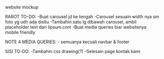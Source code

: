 website mockup

RAROT TO-DO: 
-Buat carousel jd ke tengah 
-Carousel sesuain width nya sm foto yg udh ada disitu 
-Tambahin satu lg dibawah carousel, ambil placeholder text dari lipsum.com 
-Buat media queries biar websitenya mobile friendly

NOTE 4 MEDIA QUERIES:
    - semuanya kecuali navbar & footer


SISI TO-DO:
-Tambahin css drawing(?)
-Selesain page kontak kami